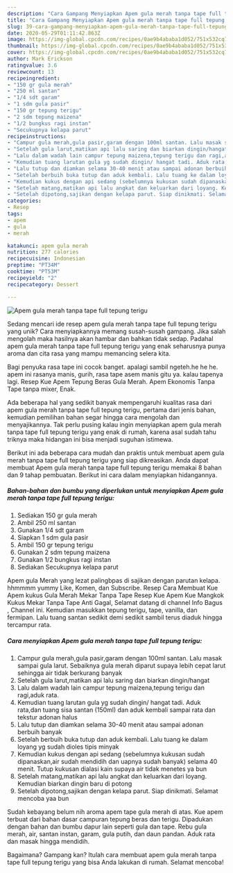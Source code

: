 ```yaml
---
description: "Cara Gampang Menyiapkan Apem gula merah tanpa tape full tepung terigu Anti Gagal"
title: "Cara Gampang Menyiapkan Apem gula merah tanpa tape full tepung terigu Anti Gagal"
slug: 39-cara-gampang-menyiapkan-apem-gula-merah-tanpa-tape-full-tepung-terigu-anti-gagal
date: 2020-05-29T01:11:42.863Z
image: https://img-global.cpcdn.com/recipes/0ae9b4ababa1d052/751x532cq70/apem-gula-merah-tanpa-tape-full-tepung-terigu-foto-resep-utama.jpg
thumbnail: https://img-global.cpcdn.com/recipes/0ae9b4ababa1d052/751x532cq70/apem-gula-merah-tanpa-tape-full-tepung-terigu-foto-resep-utama.jpg
cover: https://img-global.cpcdn.com/recipes/0ae9b4ababa1d052/751x532cq70/apem-gula-merah-tanpa-tape-full-tepung-terigu-foto-resep-utama.jpg
author: Mark Erickson
ratingvalue: 3.6
reviewcount: 13
recipeingredient:
- "150 gr gula merah"
- "250 ml santan"
- "1/4 sdt garam"
- "1 sdm gula pasir"
- "150 gr tepung terigu"
- "2 sdm tepung maizena"
- "1/2 bungkus ragi instan"
- "Secukupnya kelapa parut"
recipeinstructions:
- "Campur gula merah,gula pasir,garam dengan 100ml santan. Lalu masak sampai gula larut. Sebaiknya gula merah diparut supaya lebih cepat larut sehingga air tidak berkurang banyak"
- "Setelah gula larut,matikan api lalu saring dan biarkan dingin/hangat"
- "Lalu dalam wadah lain campur tepung maizena,tepung terigu dan ragi,aduk rata."
- "Kemudian tuang larutan gula yg sudah dingin/ hangat tadi. Aduk rata,dan tuang sisa santan (150ml) dan aduk kembali sampai rata dan tekstur adonan halus"
- "Lalu tutup dan diamkan selama 30-40 menit atau sampai adonan berbuih banyak"
- "Setelah berbuih buka tutup dan aduk kembali. Lalu tuang ke dalam loyang yg sudah dioles tipis minyak"
- "Kemudian kukus dengan api sedang (sebelumnya kukusan sudah dipanaskan,air sudah mendidih dan uapnya sudah banyak) selama 40 menit. Tutup kukusan dialasi kain supaya air tidak menetes ya bun"
- "Setelah matang,matikan api lalu angkat dan keluarkan dari loyang. Kemudian biarkan dingin baru di potong"
- "Setelah dipotong,sajikan dengan kelapa parut. Siap dinikmati. Selamat mencoba yaa bun"
categories:
- Resep
tags:
- apem
- gula
- merah

katakunci: apem gula merah 
nutrition: 277 calories
recipecuisine: Indonesian
preptime: "PT34M"
cooktime: "PT53M"
recipeyield: "2"
recipecategory: Dessert

---
```



![Apem gula merah tanpa tape full tepung terigu](https://img-global.cpcdn.com/recipes/0ae9b4ababa1d052/751x532cq70/apem-gula-merah-tanpa-tape-full-tepung-terigu-foto-resep-utama.jpg)

Sedang mencari ide resep apem gula merah tanpa tape full tepung terigu yang unik? Cara menyiapkannya memang susah-susah gampang. Jika salah mengolah maka hasilnya akan hambar dan bahkan tidak sedap. Padahal apem gula merah tanpa tape full tepung terigu yang enak seharusnya punya aroma dan cita rasa yang mampu memancing selera kita.

Bagi penyuka rasa tape ini cocok banget. apalagi sambil ngeteh.he he he. apem ini rasanya manis, gurih, rasa tape asem manis gitu ya. kalau tapenya lagi. Resep Kue Apem Tepung Beras Gula Merah. Apem Ekonomis Tanpa Tape tanpa mixer, Enak.

Ada beberapa hal yang sedikit banyak mempengaruhi kualitas rasa dari apem gula merah tanpa tape full tepung terigu, pertama dari jenis bahan, kemudian pemilihan bahan segar hingga cara mengolah dan menyajikannya. Tak perlu pusing kalau ingin menyiapkan apem gula merah tanpa tape full tepung terigu yang enak di rumah, karena asal sudah tahu triknya maka hidangan ini bisa menjadi suguhan istimewa.


Berikut ini ada beberapa cara mudah dan praktis untuk membuat apem gula merah tanpa tape full tepung terigu yang siap dikreasikan. Anda dapat membuat Apem gula merah tanpa tape full tepung terigu memakai 8 bahan dan 9 tahap pembuatan. Berikut ini cara dalam menyiapkan hidangannya.

<!--inarticleads1-->

##### Bahan-bahan dan bumbu yang diperlukan untuk menyiapkan Apem gula merah tanpa tape full tepung terigu:

1. Sediakan 150 gr gula merah
1. Ambil 250 ml santan
1. Gunakan 1/4 sdt garam
1. Siapkan 1 sdm gula pasir
1. Ambil 150 gr tepung terigu
1. Gunakan 2 sdm tepung maizena
1. Gunakan 1/2 bungkus ragi instan
1. Sediakan Secukupnya kelapa parut


Apem gula Merah yang lezat palingbpas di sajikan dengan parutan kelapa. hhmmmm yummy Like, Komen, dan Subscribe. Resep Cara Membuat Kue Apem kukus Gula Merah Mekar Tanpa Tape Resep Kue Apem Kue Mangkok Kukus Mekar Tanpa Tape Anti Gagal, Selamat datang di channel Info Bagus , Channel ini. Kemudian masukkan tepung terigu, tape, vanilla, dan fermipan. Lalu tuang santan sedikit demi sedikit sambil terus diaduk hingga tercampur rata. 

<!--inarticleads2-->

##### Cara menyiapkan Apem gula merah tanpa tape full tepung terigu:

1. Campur gula merah,gula pasir,garam dengan 100ml santan. Lalu masak sampai gula larut. Sebaiknya gula merah diparut supaya lebih cepat larut sehingga air tidak berkurang banyak
1. Setelah gula larut,matikan api lalu saring dan biarkan dingin/hangat
1. Lalu dalam wadah lain campur tepung maizena,tepung terigu dan ragi,aduk rata.
1. Kemudian tuang larutan gula yg sudah dingin/ hangat tadi. Aduk rata,dan tuang sisa santan (150ml) dan aduk kembali sampai rata dan tekstur adonan halus
1. Lalu tutup dan diamkan selama 30-40 menit atau sampai adonan berbuih banyak
1. Setelah berbuih buka tutup dan aduk kembali. Lalu tuang ke dalam loyang yg sudah dioles tipis minyak
1. Kemudian kukus dengan api sedang (sebelumnya kukusan sudah dipanaskan,air sudah mendidih dan uapnya sudah banyak) selama 40 menit. Tutup kukusan dialasi kain supaya air tidak menetes ya bun
1. Setelah matang,matikan api lalu angkat dan keluarkan dari loyang. Kemudian biarkan dingin baru di potong
1. Setelah dipotong,sajikan dengan kelapa parut. Siap dinikmati. Selamat mencoba yaa bun


Sudah kebayang belum nih aroma apem tape gula merah di atas. Kue apem terbuat dari bahan dasar campuran tepung beras dan terigu. Dipadukan dengan bahan dan bumbu dapur lain seperti gula dan tape. Rebu gula merah, air, santan instan, garam, gula putih, dan daun pandan. Aduk rata dan masak hingga mendidih. 

Bagaimana? Gampang kan? Itulah cara membuat apem gula merah tanpa tape full tepung terigu yang bisa Anda lakukan di rumah. Selamat mencoba!

